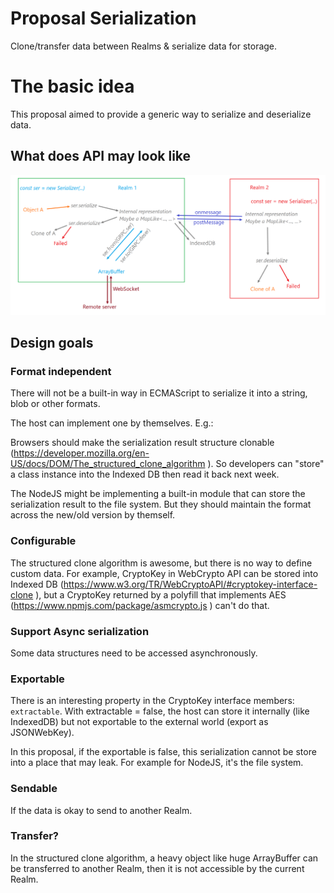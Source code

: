 # Proposal Serialization

Clone/transfer data between Realms & serialize data for storage.

# The basic idea

This proposal aimed to provide a generic way to serialize and deserialize data.

## What does API may look like

<img src="https://raw.githubusercontent.com/Jack-Works/proposal-serializer/master/explainer.png" />

## Design goals

### Format independent

There will not be a built-in way in ECMAScript to serialize it into a string, blob or other formats.

The host can implement one by themselves. E.g.:

Browsers should make the serialization result structure clonable (https://developer.mozilla.org/en-US/docs/DOM/The_structured_clone_algorithm ). So developers can "store" a class instance into the Indexed DB then read it back next week.

The NodeJS might be implementing a built-in module that can store the serialization result to the file system. But they should maintain the format across the new/old version by themself.

### Configurable

The structured clone algorithm is awesome, but there is no way to define custom data.
For example, CryptoKey in WebCrypto API can be stored into Indexed DB (https://www.w3.org/TR/WebCryptoAPI/#cryptokey-interface-clone ), but a CryptoKey returned by a polyfill that implements AES (https://www.npmjs.com/package/asmcrypto.js ) can't do that.

### Support Async serialization

Some data structures need to be accessed asynchronously.

### Exportable

There is an interesting property in the CryptoKey interface members: `extractable`. With extractable = false, the host can store it internally (like IndexedDB) but not exportable to the external world (export as JSONWebKey).

In this proposal, if the exportable is false, this serialization cannot be store into a place that may leak. For example for NodeJS, it's the file system.

### Sendable

If the data is okay to send to another Realm.

### Transfer?

In the structured clone algorithm, a heavy object like huge ArrayBuffer can be transferred to another Realm, then it is not accessible by the current Realm.
